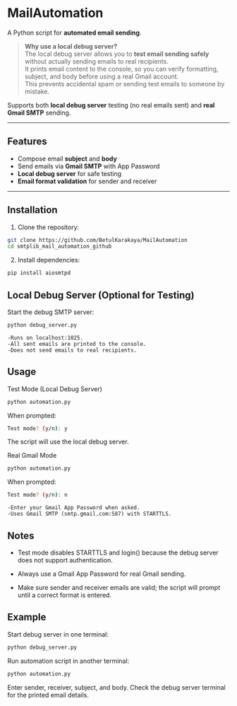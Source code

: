 # MailAutomation

A Python script for **automated email sending**.  

> **Why use a local debug server?**  
> The local debug server allows you to **test email sending safely** without actually sending emails to real recipients.  
> It prints email content to the console, so you can verify formatting, subject, and body before using a real Gmail account.  
> This prevents accidental spam or sending test emails to someone by mistake.

Supports both **local debug server** testing (no real emails sent) and **real Gmail SMTP** sending.

---

## Features

- Compose email **subject** and **body**
- Send emails via **Gmail SMTP** with App Password
- **Local debug server** for safe testing
- **Email format validation** for sender and receiver

---

## Installation

1. Clone the repository:
```bash
git clone https://github.com/BetulKarakaya/MailAutomation
cd smtplib_mail_automation_github
```


2. Install dependencies:

```bash
pip install aiosmtpd
```

## Local Debug Server (Optional for Testing)
Start the debug SMTP server:
```bash
python debug_server.py
```
    -Runs on localhost:1025.
    -All sent emails are printed to the console.
    -Does not send emails to real recipients.

## Usage
Test Mode (Local Debug Server)
```bash
python automation.py
```
When prompted:
```bash
Test mode? (y/n): y
```
The script will use the local debug server.

Real Gmail Mode
```bash
python automation.py
```
When prompted:
```bash
Test mode? (y/n): n
```
    -Enter your Gmail App Password when asked.
    -Uses Gmail SMTP (smtp.gmail.com:587) with STARTTLS.

## Notes
- Test mode disables STARTTLS and login() because the debug server does not support authentication.

- Always use a Gmail App Password for real Gmail sending.

- Make sure sender and receiver emails are valid; the script will prompt until a correct format is entered.

## Example
Start debug server in one terminal:

```bash
python debug_server.py
```
Run automation script in another terminal:

```bash
python automation.py
```
Enter sender, receiver, subject, and body.
Check the debug server terminal for the printed email details.

